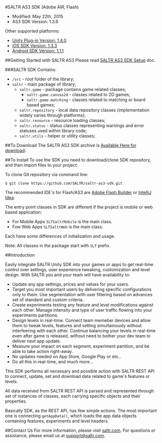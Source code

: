#SALTR AS3 SDK (Adobe AIR, Flash)
* Modified: May 22th, 2015
* AS3 SDK Version: 1.3.6 

Other supported platforms:
* [Unity Plug-in Version: 1.4.0](https://github.com/SALTR/saltr-unity-sdk)
* [iOS SDK Version: 1.3.3](https://github.com/SALTR/saltr-ios-sdk)
* [Android SDK Version: 1.1.1](https://github.com/SALTR/saltr-android-sdk)

##Getting Started with SALTR AS3
Please read [SALTR AS3 SDK Setup](https://saltr.com/setup#/flash-as3) doc.

###SALTR SDK Contains:
* `/src` - root folder of the library;
* `saltr` - main package of library;
  * `saltr.game` - package contains game related classes;
    * `saltr.game.canvas2d` - classes related to 2D games;
    * `saltr.game.matching` - classes related to matching or board based games;
  * `saltr.repository` - local data repository classes (implementation widely varies through platforms);
  * `saltr.resource` - resource loading classes;
  * `saltr.status` - status classes representing warnings and error statuses used within library code;
  * `saltr.utils` - helper or utility classes;


##To Download
The SALTR AS3 SDK archive is [Available Here for download](https://github.com/SALTR/saltr-as3-sdk/archive/master.zip).

##To Install
To use the SDK you need to download/clone SDK repository, and then import files to your
project.

To clone Git repository via command line:
```
$ git clone https://github.com/SALTR/saltr-as3-sdk.git
```

The recommended IDE's for Flash/AS3 are <a href="http://www.adobe.com/products/flash-builder.html">Adobe Flash Builder</a> or <a href="http://www.jetbrains.com/idea/">IntelliJ Idea</a>.

The entry point classes in SDK are different if the project is mobile or web based application:

- For Mobile Apps <code>SLTSaltrMobile</code> is the main class.
- Fow Web Apps <code>SLTSaltrWeb</code> is the main class.

Each have some differences of initialization and usage.

Note: All classes in the package start with `SLT` prefix.


##Introduction

Easily integrate SALTR Unity SDK into your games or apps to get real-time control over settings, user experience tweaking, customization and level design. 
With SALTR you and your team will have availability to:
* Update any app settings, prices and values for your users. 
* Target you most important users by delivering specific configurations only to them. Use segmentation with user filtering based on advances set of standard and custom criteria.
* Create experiments testing any feature and level modifications against each other. Manage intensity and type of user traffic flowing into your experiments partitions.
* Design levels in real-time. Connect team memeber devices and allow them to tweak levels, features and setting simultainously without interfeering with each other. Continue balancing your levels in real-time even after game is released, without need to bother your dev team to deliver next app update.
* Measure your impact on each segment, experiment partition, and be able to take action right-away. 
* No updates needed on App Store, Google Play or etc.. 
* Do all this in real-time, and much more...

This SDK performs all necessary and possible action with SALTR REST API to connect, update, set 
and download data related to game's features or levels.

All data received from SALTR REST API is parsed and represented through set of instances of classes, 
each carrying specific objects and their properties.

Basically SDK, as the REST API, has few simple actions. The most important one is connecting `getAppData()`, 
which loads the app data objects containing features, experiments and level headers.

##Contact Us
For more information, please visit [saltr.com](https://saltr.com). For questions or assistance, please email us at support@saltr.com.
